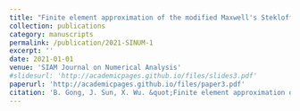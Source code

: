 ```yaml
---
title: "Finite element approximation of the modified Maxwell's Stekloff eigenvalues"
collection: publications
category: manuscripts
permalink: /publication/2021-SINUM-1
excerpt: ''
date: 2021-01-01
venue: 'SIAM Journal on Numerical Analysis'
#slidesurl: 'http://academicpages.github.io/files/slides3.pdf'
paperurl: 'http://academicpages.github.io/files/paper3.pdf'
citation: 'B. Gong, J. Sun, X. Wu. &quot;Finite element approximation of the modified Maxwell's Stekloff eigenvalues.&quot; <i>SIAM Journal on Numerical Analysis.</i>. 50(5), 2430-2448, 2021.'
---
```


